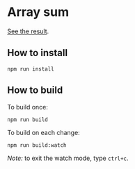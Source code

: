 # Array sum

[See the result](https://powercoders-switzerland.github.io/2021-1-web-dev/03-react/examples/06-array-sum/).

## How to install

```
npm run install
```

## How to build

To build once:

```
npm run build
```

To build on each change:

```
npm run build:watch
```

_Note:_ to exit the watch mode, type `ctrl+c`.
